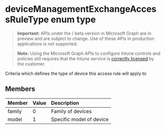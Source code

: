 ﻿# deviceManagementExchangeAccessRuleType enum type

> **Important:** APIs under the / beta version in Microsoft Graph are in preview and are subject to change. Use of these APIs in production applications is not supported.

> **Note:** Using the Microsoft Graph APIs to configure Intune controls and policies still requires that the Intune service is [correctly licensed](https://go.microsoft.com/fwlink/?linkid=839381) by the customer.

Criteria which defines the type of device this access rule will apply to
## Members
|Member|Value|Description|
|:---|:---|:---|
|family|0|Family of devices|
|model|1|Specific model of device|





